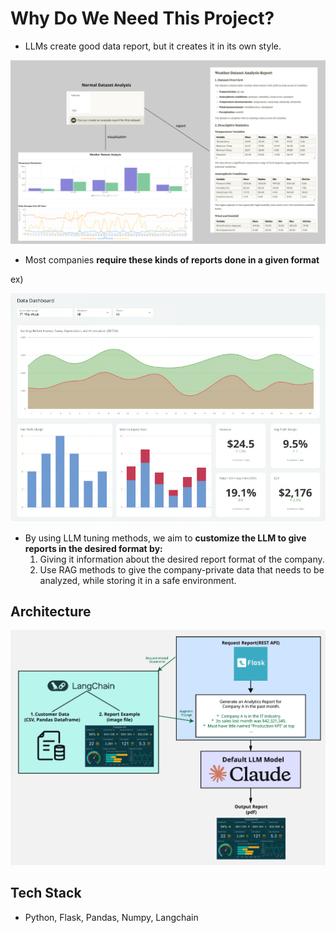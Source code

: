 # Why Do We Need This Project?

- LLMs create good data report, but it creates it in its own style.

![no_tune_report](./image/no_tune_report.png)

- Most companies **require these kinds of reports done in a given format**

ex)

![needed_format](./image/needed_format.png)


- By using LLM tuning methods, we aim to **customize the LLM to give reports in the desired format by:**
   1) Giving it information about the desired report format of the company.
   2) Use RAG methods to give the company-private data that needs to be analyzed, while storing it in a safe environment.


## Architecture
![architecture](./image/architecture.png)


## Tech Stack
* Python, Flask, Pandas, Numpy, Langchain

